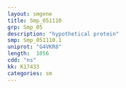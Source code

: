 ```yaml
---
layout: smgene
title: Smp_051110
grp: Smp_05
description: "hypothetical protein"
smp: Smp_051110.1
uniprot: "G4VKR8"
length:  1056
cdd: "ns"
kk: K17433
categories: sm
---
```

